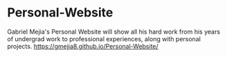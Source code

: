# Personal-Website
Gabriel Mejia's Personal Website will show all his hard work from his years of undergrad work to professional experiences, along with personal projects.
https://gmejia8.github.io/Personal-Website/
